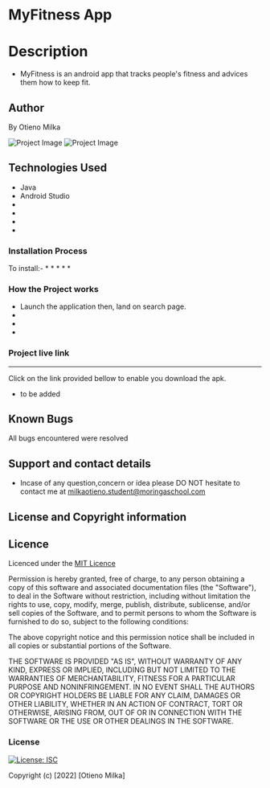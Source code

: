 # MyFitness App

# Description
* MyFitness is an android app that tracks people's fitness and advices them how to keep fit.

## Author
By Otieno Milka

![Project Image]()
![Project Image]()


## Technologies Used
* Java
* Android Studio
* 
* 
* 
* 

### Installation Process
To install:-
* 
* 
* 
* 
* 

### How the Project works
* Launch the application then,  land on search page.
* 
* 
* 



### Project live link
****
Click on the link provided bellow to enable you download the apk.
* to be added

## Known Bugs
All bugs encountered were resolved

## Support and contact details
* Incase of any question,concern or idea please DO NOT hesitate to contact me at milkaotieno.student@moringaschool.com

## License and Copyright information

## Licence
Licenced under the [MIT Licence ](LICENCE)

Permission is hereby granted, free of charge, to any person obtaining a copy
of this software and associated documentation files (the "Software"), to deal
in the Software without restriction, including without limitation the rights
to use, copy, modify, merge, publish, distribute, sublicense, and/or sell
copies of the Software, and to permit persons to whom the Software is
furnished to do so, subject to the following conditions:

The above copyright notice and this permission notice shall be included in all
copies or substantial portions of the Software.

THE SOFTWARE IS PROVIDED "AS IS", WITHOUT WARRANTY OF ANY KIND, EXPRESS OR
IMPLIED, INCLUDING BUT NOT LIMITED TO THE WARRANTIES OF MERCHANTABILITY,
FITNESS FOR A PARTICULAR PURPOSE AND NONINFRINGEMENT. IN NO EVENT SHALL THE
AUTHORS OR COPYRIGHT HOLDERS BE LIABLE FOR ANY CLAIM, DAMAGES OR OTHER
LIABILITY, WHETHER IN AN ACTION OF CONTRACT, TORT OR OTHERWISE, ARISING FROM,
OUT OF OR IN CONNECTION WITH THE SOFTWARE OR THE USE OR OTHER DEALINGS IN THE
SOFTWARE.

### License
[![License: ISC](https://img.shields.io/badge/License-ISC-yellow.svg)](/LICENSE)


Copyright (c) [2022] [Otieno Milka]



